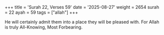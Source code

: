 +++
title = 'Surah 22, Verses 59'
date = '2025-08-27'
weight = 2654
surah = 22
ayah = 59
tags = ["allah"]
+++

He will certainly admit them into a place they will be pleased with. For Allah is truly All-Knowing, Most Forbearing.